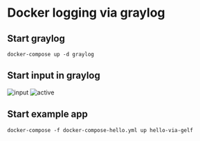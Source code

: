 # Docker logging via graylog

## Start graylog
```
docker-compose up -d graylog
```

## Start input in graylog
![input](https://github.com/marcelmaatkamp/docker-compose-applications/blob/master/graylog/contrib/Screen%20Shot%202016-10-18%20at%2015.21.37.png)
![active](https://github.com/marcelmaatkamp/docker-compose-applications/blob/master/graylog/contrib/Screen%20Shot%202016-10-18%20at%2015.21.43.png)

## Start example app
```
docker-compose -f docker-compose-hello.yml up hello-via-gelf
```
